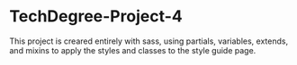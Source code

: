 # TechDegree-Project-4

This project is creared entirely with sass, using partials, variables, extends,
and mixins to apply the styles and classes to the style guide page. 